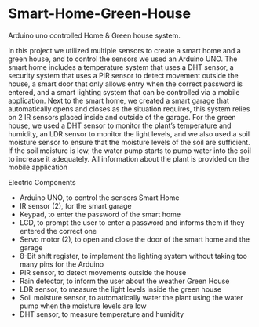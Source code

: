 # Smart-Home-Green-House
 Arduino uno controlled Home &amp; Green house system.
 
In this project we utilized multiple sensors to create a smart home
and a green house, and to control the sensors we used an Arduino
UNO. The smart home includes a temperature system that uses a
DHT sensor, a security system that uses a PIR sensor to detect
movement outside the house, a smart door that only allows entry
when the correct password is entered, and a smart lighting system
that can be controlled via a mobile application. Next to the smart
home, we created a smart garage that automatically opens and
closes as the situation requires, this system relies on 2 IR sensors
placed inside and outside of the garage. For the green house, we
used a DHT sensor to monitor the plant’s temperature and
humidity, an LDR sensor to monitor the light levels, and we also
used a soil moisture sensor to ensure that the moisture levels of the
soil are sufficient. If the soil moisture is low, the water pump starts
to pump water into the soil to increase it adequately. All information
about the plant is provided on the mobile application


Electric Components
- Arduino UNO, to control the sensors
Smart Home
- IR sensor (2), for the smart garage
- Keypad, to enter the password of the smart home
- LCD, to prompt the user to enter a password and informs them
if they entered the correct one
- Servo motor (2), to open and close the door of the smart home
and the garage
- 8-Bit shift register, to implement the lighting system without
taking too many pins for the Arduino
- PIR sensor, to detect movements outside the house
- Rain detector, to inform the user about the weather
Green House
- LDR sensor, to measure the light levels inside the green house
- Soil moisture sensor, to automatically water the plant using
the water pump when the moisture levels are low
- DHT sensor, to measure temperature and humidity

